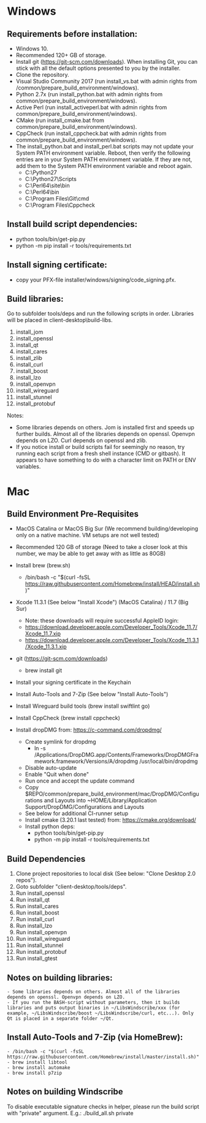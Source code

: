 # Windows
## Requirements before installation:

- Windows 10.
- Recommended 120+ GB of storage.
- Install git (https://git-scm.com/downloads). When installing Git, you can stick with all the default options presented to you by the installer.
- Clone the repository.
- Visual Studio Community 2017 (run install_vs.bat with admin rights from /common/prepare_build_environment/windows).
- Python 2.7x (run install_python.bat with admin rights from common/prepare_build_environment/windows).
- Active Perl (run install_activeperl.bat with admin rights from common/prepare_build_environment/windows).
- CMake (run install_cmake.bat from common/prepare_build_environment/windows).
- CppCheck (run install_cppcheck.bat with admin rights from common/prepare_build_environment/windows).
- The install_python.bat and install_perl.bat scripts may not update your System PATH environment variable. Reboot, then verify the following entries are in your System PATH environment variable. If they are not, add them to the System PATH environment variable and reboot again.
    - C:\Python27
    - C:\Python27\Scripts
    - C:\Perl64\site\bin
    - C:\Perl64\bin
    - C:\Program Files\Git\cmd
    - C:\Program Files\Cppcheck

## Install build script dependencies:
- python tools/bin/get-pip.py
- python -m pip install -r tools/requirements.txt

## Install signing certificate:
- copy your PFX-file installer/windows/signing/code_signing.pfx.

## Build libraries:

Go to subfolder tools/deps and run the following scripts in order. Libraries will be placed in client-desktop\build-libs.

1. install_jom 
2. install_openssl
3. install_qt
4. install_cares
5. install_zlib
6. install_curl
7. install_boost
8. install_lzo
9. install_openvpn
10. install_wireguard
11. install_stunnel
12. install_protobuf

Notes:
- Some libraries depends on others. Jom is installed first and speeds up further builds. Almost all of the libraries depends on openssl. Openvpn depends on LZO. Curl depends on openssl and zlib.
- If you notice install or build scripts fail for seemingly no reason, try running each script from a fresh shell instance (CMD or gitbash). It appears to have something to do with a character limit on PATH or ENV variables.

# Mac
## Build Environment Pre-Requisites

- MacOS Catalina or MacOS Big Sur (We recommend building/developing only on a native machine. VM setups are not well tested)
- Recommended 120 GB of storage (Need to take a closer look at this number, we may be able to get away with as little as 80GB)
- Install brew (brew.sh)
    - /bin/bash -c "$(curl -fsSL https://raw.githubusercontent.com/Homebrew/install/HEAD/install.sh)"
- Xcode 11.3.1 (See below "Install Xcode") (MacOS Catalina) / 11.7 (Big Sur)
    - Note: these downloads will require successful AppleID login:
    - https://download.developer.apple.com/Developer_Tools/Xcode_11.7/Xcode_11.7.xip
    - https://download.developer.apple.com/Developer_Tools/Xcode_11.3.1/Xcode_11.3.1.xip

- git (https://git-scm.com/downloads)
    - brew install git

- Install your signing certificate in the Keychain
- Install Auto-Tools and 7-Zip (See below "Install Auto-Tools")
- Install Wireguard build tools (brew install swiftlint go)
- Install CppCheck (brew install cppcheck)
- Install dropDMG from: https://c-command.com/dropdmg/
    - Create symlink for dropdmg
        - ln -s /Applications/DropDMG.app/Contents/Frameworks/DropDMGFramework.framework/Versions/A/dropdmg /usr/local/bin/dropdmg
    - Disable auto-update
    - Enable "Quit when done"
    - Run once and accept the update command
    - Copy $REPO/common/prepare_build_environment/mac/DropDMG/Configurations and Layouts into ~HOME/Library/Application Support/DropDMG/Configurations and Layouts
    - See below for additional CI-runner setup
    - Install cmake (3.20.1 last tested) from: https://cmake.org/download/ 
    - Install python deps:
        - python tools/bin/get-pip.py
        - python -m pip install -r tools/requirements.txt

## Build Dependencies
1. Clone project repositories to local disk (See below: "Clone Desktop 2.0 repos").
2. Goto subfolder "client-desktop/tools/deps".
3. Run install_openssl
4. Run install_qt
5. Run install_cares
6. Run install_boost
7. Run install_curl
8. Run install_lzo
9. Run install_openvpn
10. Run install_wireguard
11. Run install_stunnel
12. Run install_protobuf
13. Run install_gtest

## Notes on building libraries:
    - Some libraries depends on others. Almost all of the libraries depends on openssl. Openvpn depends on LZO.
    - If you run the BASH-script without parameters, then it builds libraries and puts output binaries in ~/LibsWindscribe/xxx (for example, ~/LibsWindscribe/boost ~/LibsWindscribe/curl, etc...). Only Qt is placed in a separate folder ~/Qt. 
    
## Install Auto-Tools and 7-Zip (via HomeBrew):
    - /bin/bash -c "$(curl -fsSL https://raw.githubusercontent.com/Homebrew/install/master/install.sh)"
    - brew install libtool
    - brew install automake
    - brew install p7zip

## Notes on building Windscribe
To disable executable signature checks in helper, please run the build script with "private" argument. E.g.:
    ./build_all.sh private


